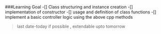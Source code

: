 ###Learning Goal
-[] Class structuring  and instance creation 
-[] implementation of constructor
-[] usage and definition of class functions 
-[] implement a basic controller logic using the above cpp methods 
> last date-today if possible , extendable upto tomorrow 